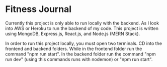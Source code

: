 # Fitness Journal
Currently this project is only able to run locally with the backend. As I look into AWS or Heroku to run the backend of my code. This project is written using MongoDB, Express.js, React.js, and Node.js (MERN Stack).

In order to run this project locally, you must open two terminals. CD into the frontend and backend folders.
While in the frontend folder run the command "npm run start".
In the backend folder run the command "npm run dev" (using this commands runs with nodemon) or "npm run start".